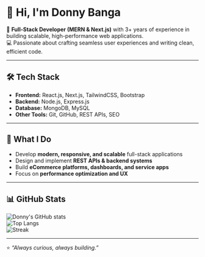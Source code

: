 # 👋 Hi, I'm Donny Banga  

🚀 **Full-Stack Developer (MERN & Next.js)** with 3+ years of experience in building scalable, high-performance web applications.  
💻 Passionate about crafting seamless user experiences and writing clean, efficient code.  

---

## 🛠 Tech Stack  

- **Frontend:** React.js, Next.js, TailwindCSS, Bootstrap  
- **Backend:** Node.js, Express.js  
- **Database:** MongoDB, MySQL  
- **Other Tools:** Git, GitHub, REST APIs, SEO  

---

## 🚀 What I Do  

- Develop **modern, responsive, and scalable** full-stack applications  
- Design and implement **REST APIs & backend systems**  
- Build **eCommerce platforms, dashboards, and service apps**  
- Focus on **performance optimization and UX**  

---

## 📊 GitHub Stats  

![Donny's GitHub stats](https://github-readme-stats.vercel.app/api?username=DonnyBanga&show_icons=true&theme=radical)  
![Top Langs](https://github-readme-stats.vercel.app/api/top-langs/?username=DonnyBanga&layout=compact&theme=radical)  
![Streak](https://streak-stats.demolab.com?user=DonnyBanga&theme=radical&hide_border=false)  

---

⭐️ *“Always curious, always building.”*
